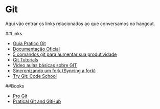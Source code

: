﻿# Git

Aqui vão entrar os links relacionados ao que conversamos no hangout. 

##Links

- [Guia Pratico Git](http://rogerdudler.github.io/git-guide/index.pt_BR.html)
- [Documentação Oficial](http://git-scm.com/doc)
- [5 comandos git para aumentar sua produtividade](http://www.hugobessa.com.br/posts/5-comandos-git-produtividade/)
- [Git Tutorials](https://www.atlassian.com/git/workflows#!workflow-overview)
- [Vídeo aulas básicas sobre GIT](https://www.youtube.com/playlist?list=PLInBAd9OZCzzHBJjLFZzRl6DgUmOeG3H0)
- [Sincronizando um fork (Syncing a fork)](https://help.github.com/articles/syncing-a-fork)
- [Try Git: Code School](https://try.github.io/levels/1/challenges/1)

##Books
- [Pro Git](https://leanpub.com/pro-git)
- [Pratical Git and GitHub](https://leanpub.com/Practical_Git/)
